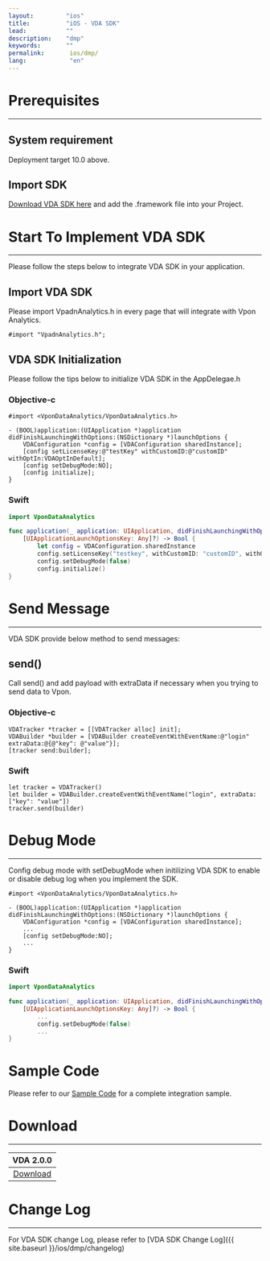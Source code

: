 ```yaml
---
layout:         "ios"
title:          "iOS - VDA SDK"
lead:           ""
description:    "dmp"
keywords:       ""
permalink:       ios/dmp/
lang:            "en"
---
```


# Prerequisites
--- 

## System requirement
Deployment target 10.0 above.

## Import SDK
[Download VDA SDK here][1] and add the .framework file into your Project.

# Start To Implement VDA SDK
---
Please follow the steps below to integrate VDA SDK in your application.

## Import VDA SDK

Please import VpadnAnalytics.h in every page that will integrate with Vpon Analytics.

```objc
#import "VpadnAnalytics.h";
```

## VDA SDK Initialization

Please follow the tips below to initialize VDA SDK in the AppDelegae.h

### Objective-c

```objc
#import <VponDataAnalytics/VponDataAnalytics.h>

- (BOOL)application:(UIApplication *)application didFinishLaunchingWithOptions:(NSDictionary *)launchOptions {
    VDAConfiguration *config = [VDAConfiguration sharedInstance];
    [config setLicenseKey:@"testKey" withCustomID:@"customID" withOptIn:VDAOptInDefault];
    [config setDebugMode:NO];
    [config initialize];
}
```

### Swift

```swift
import VponDataAnalytics

func application(_ application: UIApplication, didFinishLaunchingWithOptions launchOptions:      
    [UIApplicationLaunchOptionsKey: Any]?) -> Bool {
        let config = VDAConfiguration.sharedInstance
        config.setLicenseKey("testkey", withCustomID: "customID", withOptIn: .default)
        config.setDebugMode(false)
        config.initialize()
}
```


# Send Message
---
VDA SDK provide below method to send messages:


## send()
Call send() and add payload with extraData if necessary when you trying to send data to Vpon.


### Objective-c

```objc
VDATracker *tracker = [[VDATracker alloc] init];
VDABuilder *builder = [VDABuilder createEventWithEventName:@"login" extraData:@{@"key": @"value"}];
[tracker send:builder];
```


### Swift

```swift
let tracker = VDATracker()
let builder = VDABuilder.createEventWithEventName("login", extraData: ["key": "value"])
tracker.send(builder)
```

# Debug Mode
---
Config debug mode with setDebugMode when initilizing VDA SDK to enable or disable debug log when you implement the SDK.


```objc
#import <VponDataAnalytics/VponDataAnalytics.h>

- (BOOL)application:(UIApplication *)application didFinishLaunchingWithOptions:(NSDictionary *)launchOptions {
    VDAConfiguration *config = [VDAConfiguration sharedInstance];
    ...
    [config setDebugMode:NO];
    ...
}
```

### Swift

```swift
import VponDataAnalytics

func application(_ application: UIApplication, didFinishLaunchingWithOptions launchOptions:      
    [UIApplicationLaunchOptionsKey: Any]?) -> Bool {
        ...
        config.setDebugMode(false)
        ...
}
```


# Sample Code
Please refer to our [Sample Code](https://github.com/vpon-sdk/Vpon-iOS-Analytics) for a complete integration sample.

# Download
---

|VDA 2.0.0|
|:-------:|
|[Download][1]|

# Change Log
---
For VDA SDK change Log, please refer to [VDA SDK Change Log]({{ site.baseurl }}/ios/dmp/changelog)

[1]: {{site.dnldurl}}/i-vda-20201225-9fd4af0-v2.0.0.tar.gz